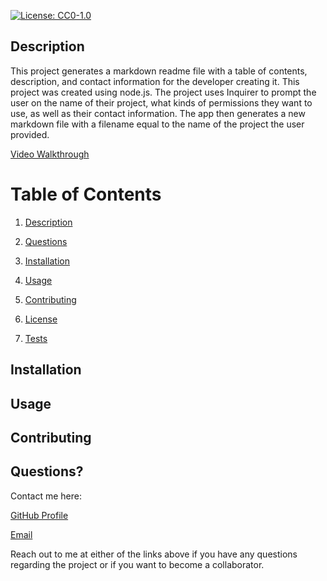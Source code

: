 [![License: CC0-1.0](https://img.shields.io/badge/License-CC0%201.0-lightgrey.svg)](http://creativecommons.org/publicdomain/zero/1.0/)


## Description

This project generates a markdown readme file with a table of contents, description, and contact information for the developer creating it. This project was created using node.js. The project uses Inquirer to prompt the user on the name of their project, what kinds of permissions they want to use, as well as their contact information. The app then generates a new markdown file with a filename equal to the name of the project the user provided. 

[Video Walkthrough](./screenshare.mov)


# Table of Contents 

1. [Description](#Description)
 2. [Questions](#Questions?) 

 3. [Installation](#Installation) 

 4. [Usage](#Usage) 

 5. [Contributing](#Contributing) 

6. [License](#License) 

 7. [Tests](#Tests)

## Installation


## Usage


## Contributing


## Questions?


Contact me here:

[GitHub Profile](https://www.github.com/mokulling)

[Email](mailto:mokulling@gmail.com)

 Reach out to me at either of the links above if you have any questions regarding the project or if you want to become a collaborator.

